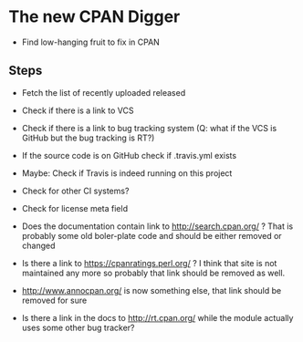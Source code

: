# The new CPAN Digger

* Find low-hanging fruit to fix in CPAN

## Steps

* Fetch the list of recently uploaded released
* Check if there is a link to VCS
* Check if there is a link to bug tracking system (Q: what if the VCS is GitHub but the bug tracking is RT?)

* If the source code is on GitHub check if .travis.yml exists
* Maybe: Check if Travis is indeed running on this project

* Check for other CI systems?
* Check for license meta field


* Does the documentation contain link to http://search.cpan.org/ ? That is probably some old boler-plate code and should be either removed or changed
* Is there a link to https://cpanratings.perl.org/ ? I think that site is not maintained any more so probably that link should be removed as well.
* http://www.annocpan.org/ is now something else, that link should be removed for sure
* Is there a link in the docs to http://rt.cpan.org/ while the module actually uses some other bug tracker?

